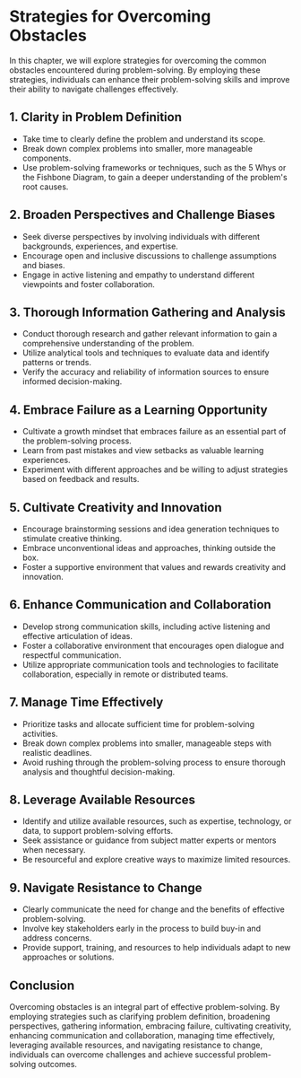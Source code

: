 Strategies for Overcoming Obstacles
===============================================

In this chapter, we will explore strategies for overcoming the common obstacles encountered during problem-solving. By employing these strategies, individuals can enhance their problem-solving skills and improve their ability to navigate challenges effectively.

1\. **Clarity in Problem Definition**
------------------------------------

* Take time to clearly define the problem and understand its scope.
* Break down complex problems into smaller, more manageable components.
* Use problem-solving frameworks or techniques, such as the 5 Whys or the Fishbone Diagram, to gain a deeper understanding of the problem's root causes.

2\. **Broaden Perspectives and Challenge Biases**
------------------------------------------------

* Seek diverse perspectives by involving individuals with different backgrounds, experiences, and expertise.
* Encourage open and inclusive discussions to challenge assumptions and biases.
* Engage in active listening and empathy to understand different viewpoints and foster collaboration.

3\. **Thorough Information Gathering and Analysis**
--------------------------------------------------

* Conduct thorough research and gather relevant information to gain a comprehensive understanding of the problem.
* Utilize analytical tools and techniques to evaluate data and identify patterns or trends.
* Verify the accuracy and reliability of information sources to ensure informed decision-making.

4\. **Embrace Failure as a Learning Opportunity**
------------------------------------------------

* Cultivate a growth mindset that embraces failure as an essential part of the problem-solving process.
* Learn from past mistakes and view setbacks as valuable learning experiences.
* Experiment with different approaches and be willing to adjust strategies based on feedback and results.

5\. **Cultivate Creativity and Innovation**
------------------------------------------

* Encourage brainstorming sessions and idea generation techniques to stimulate creative thinking.
* Embrace unconventional ideas and approaches, thinking outside the box.
* Foster a supportive environment that values and rewards creativity and innovation.

6\. **Enhance Communication and Collaboration**
----------------------------------------------

* Develop strong communication skills, including active listening and effective articulation of ideas.
* Foster a collaborative environment that encourages open dialogue and respectful communication.
* Utilize appropriate communication tools and technologies to facilitate collaboration, especially in remote or distributed teams.

7\. **Manage Time Effectively**
------------------------------

* Prioritize tasks and allocate sufficient time for problem-solving activities.
* Break down complex problems into smaller, manageable steps with realistic deadlines.
* Avoid rushing through the problem-solving process to ensure thorough analysis and thoughtful decision-making.

8\. **Leverage Available Resources**
-----------------------------------

* Identify and utilize available resources, such as expertise, technology, or data, to support problem-solving efforts.
* Seek assistance or guidance from subject matter experts or mentors when necessary.
* Be resourceful and explore creative ways to maximize limited resources.

9\. **Navigate Resistance to Change**
------------------------------------

* Clearly communicate the need for change and the benefits of effective problem-solving.
* Involve key stakeholders early in the process to build buy-in and address concerns.
* Provide support, training, and resources to help individuals adapt to new approaches or solutions.

Conclusion
----------

Overcoming obstacles is an integral part of effective problem-solving. By employing strategies such as clarifying problem definition, broadening perspectives, gathering information, embracing failure, cultivating creativity, enhancing communication and collaboration, managing time effectively, leveraging available resources, and navigating resistance to change, individuals can overcome challenges and achieve successful problem-solving outcomes.
